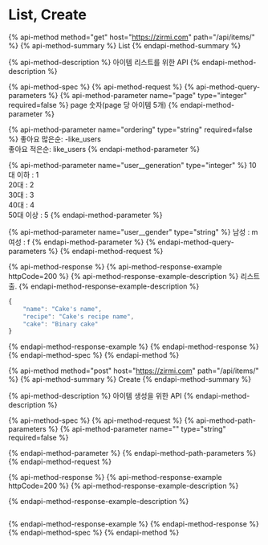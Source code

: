 # List, Create

{% api-method method="get" host="https://zirmi.com" path="/api/items/" %}
{% api-method-summary %}
List
{% endapi-method-summary %}

{% api-method-description %}
아이템 리스트를 위한 API
{% endapi-method-description %}

{% api-method-spec %}
{% api-method-request %}
{% api-method-query-parameters %}
{% api-method-parameter name="page" type="integer" required=false %}
 page 숫자\(page 당 아이템 5개\)
{% endapi-method-parameter %}

{% api-method-parameter name="ordering" type="string" required=false %}
좋아요 많은순: -like\_users   
좋아요 적은순: like\_users
{% endapi-method-parameter %}

{% api-method-parameter name="user\_\_generation" type="integer" %}
10대 이하 : 1   
20대 : 2   
30대 : 3   
40대 : 4   
50대 이상 : 5
{% endapi-method-parameter %}

{% api-method-parameter name="user\_\_gender" type="string" %}
남성 : m   
여성 : f
{% endapi-method-parameter %}
{% endapi-method-query-parameters %}
{% endapi-method-request %}

{% api-method-response %}
{% api-method-response-example httpCode=200 %}
{% api-method-response-example-description %}
리스트 출.
{% endapi-method-response-example-description %}

```javascript
{
    "name": "Cake's name",
    "recipe": "Cake's recipe name",
    "cake": "Binary cake"
}
```
{% endapi-method-response-example %}
{% endapi-method-response %}
{% endapi-method-spec %}
{% endapi-method %}

{% api-method method="post" host="https://zirmi.com" path="/api/items/" %}
{% api-method-summary %}
Create
{% endapi-method-summary %}

{% api-method-description %}
 아이템 생성을 위한 API 
{% endapi-method-description %}

{% api-method-spec %}
{% api-method-request %}
{% api-method-path-parameters %}
{% api-method-parameter name="" type="string" required=false %}

{% endapi-method-parameter %}
{% endapi-method-path-parameters %}
{% endapi-method-request %}

{% api-method-response %}
{% api-method-response-example httpCode=200 %}
{% api-method-response-example-description %}

{% endapi-method-response-example-description %}

```

```
{% endapi-method-response-example %}
{% endapi-method-response %}
{% endapi-method-spec %}
{% endapi-method %}



